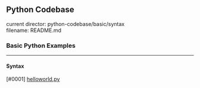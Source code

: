 ## Python Codebase

current director: python-codebase/basic/syntax  
filename: README.md  

### Basic Python Examples
----
#### Syntax

[#0001] [helloworld.py](helloworld.py)
